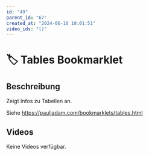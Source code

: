 ```yaml
---
id: "49"
parent_id: "67"
created_at: "2024-06-10 10:01:51"
video_ids: "[]"
---
```


# 🏷️ Tables Bookmarklet

## Beschreibung

Zeigt Infos zu Tabellen an.

Siehe <https://pauljadam.com/bookmarklets/tables.html>

## Videos

Keine Videos verfügbar.
